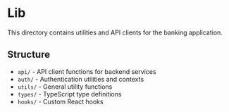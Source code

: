 # Lib

This directory contains utilities and API clients for the banking application.

## Structure

- `api/` - API client functions for backend services
- `auth/` - Authentication utilities and contexts
- `utils/` - General utility functions
- `types/` - TypeScript type definitions
- `hooks/` - Custom React hooks
